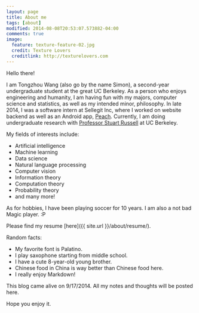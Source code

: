 ```yaml
---
layout: page
title: About me
tags: [about]
modified: 2014-08-08T20:53:07.573882-04:00
comments: true
image:
  feature: texture-feature-02.jpg
  credit: Texture Lovers
  creditlink: http://texturelovers.com
---
```


Hello there!

I am Tongzhou Wang (also go by the name Simon), a second-year undergraduate student at the great UC Berkeley. As a person who enjoys engineering and humanity, I am having fun with my majors, computer science and statistics, as well as my intended minor, philosophy. In late 2014, I was a software intern at Sellegit Inc, where I worked on website backend as well as an Android app, [Peach](https://play.google.com/store/apps/details?id=peach.fdroid). Currently, I am doing undergraduate research with [Professor Stuart Russell](http://www.cs.berkeley.edu/~russell/) at UC Berkeley.

My fields of interests include:

+ Artificial intelligence
+ Machine learning
+ Data science
+ Natural language processing
+ Computer vision
+ Information theory
+ Computation theory
+ Probability theory
+ and many more!

As for hobbies, I have been playing soccer for 10 years. I am also a not bad Magic player. :P

Please find my resume [here]({{ site.url }}/about/resume/).

Random facts:

+ My favorite font is Palatino.
+ I play saxophone starting from middle school.
+ I have a cute 8-year-old young brother.
+ Chinese food in China is way better than Chinese food here.
+ I really enjoy Markdown!

This blog came alive on 9/17/2014. All my notes and thoughts will be posted here.

Hope you enjoy it.